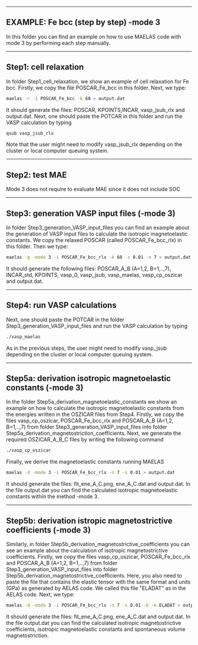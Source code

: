 ---------------------------------------
EXAMPLE: Fe bcc (step by step) -mode 3
---------------------------------------

In this folder you can find an example on how to use MAELAS code with mode 3 by performing each step manually.

------------------------
Step1: cell relaxation
------------------------

In folder Step1_cell_relaxation, we show an example of cell relaxation for
Fe bcc. Firstly, we copy the file POSCAR_Fe_bcc in this folder.
Next, we type:
```bash
maelas -r -i POSCAR_Fe_bcc -k 60 > output.dat
```
It should generate the files: POSCAR, KPOINTS,INCAR, vasp_jsub_rlx and output.dat. 
Next, one should paste the POTCAR in this folder and run the VASP calculation by typing
```bash
qsub vasp_jsub_rlx
```
Note that the user might need to modify vasp_jsub_rlx depending on the cluster or local computer queuing system.


------------------------
Step2: test MAE
------------------------

Mode 3 does not require to evaluate MAE since it does not include SOC


-------------------------------------------
Step3: generation VASP input files (-mode 3)
-------------------------------------------

In folder Step3_generation_VASP_input_files you can find an example about the
generation of VASP input files to calculate the isotropic magnetoelastic constants.
We copy the relaxed POSCAR (called POSCAR_Fe_bcc_rlx) in this folder.
Then we type:
```bash
maelas -g -mode 3 -i POSCAR_Fe_bcc_rlx -k 60 -s 0.01 -n 7 > output.dat
```
It should generate the following files: POSCAR_A_B (A=1,2, B=1,..,7), INCAR_std, KPOINTS, vasp_0, vasp_jsub, vasp_maelas, vasp_cp_oszicar and output.dat.  


----------------------------------
Step4: run VASP calculations
----------------------------------

Next, one should paste the POTCAR in the folder Step3_generation_VASP_input_files and run the VASP calculation by typing
```bash
./vasp_maelas
```
As in the previous steps, the user might need to modify vasp_jsub depending on the cluster or local computer queuing system.


----------------------------------------------------------
Step5a: derivation isotropic magnetoelastic constants (-mode 3)
----------------------------------------------------------

In the folder Step5a_derivation_magnetoelastic_constants we show an example on how 
to calculate the isotropic magnetoelastic constants from the energies written in the OSZICAR files from Step4.
Firstly, we copy the files vasp_cp_oszicar, POSCAR_Fe_bcc_rlx and POSCAR_A_B (A=1,2, B=1,..,7) from
folder Step3_generation_VASP_input_files into folder Step5a_derivation_magnetostriction_coefficients. 
Next, we generate the required OSZICAR_A_B_C files by writing the following command
```bash
./vasp_cp_oszicar
```
Finally, we derive the magnetoelastic constants running MAELAS 
```bash
maelas -d -mode 3 -i POSCAR_Fe_bcc_rlx -n 7 -s 0.01 > output.dat
```
It should generate the files: fit_ene_A_C.png, ene_A_C.dat and output.dat. 
In the file output.dat you can find the calculated isotropic magnetoelastic constants within the method -mode 3.


-----------------------------------------------------------
Step5b: derivation istropic magnetostrictive coefficients (-mode 3)
-----------------------------------------------------------

Similarly, in folder Step5b_derivation_magnetostrictive_coefficients you can see an example about
the calculation of isotropic magnetostrictive coefficients. 
Firstly, we copy the files vasp_cp_oszicar, POSCAR_Fe_bcc_rlx and POSCAR_A_B (A=1,2, B=1,..,7) from
folder Step3_generation_VASP_input_files into folder Step5b_derivation_magnetostrictive_coefficients.
Here, you also need to paste the file that contains the elastic tensor with the same format and units (GPa) 
as generated by AELAS code. We called this file "ELADAT" as in the AELAS code. Next, we type:
```bash
maelas -d -mode 3 -i POSCAR_Fe_bcc_rlx -n 7 -s 0.01 -b -e ELADAT > output.dat
```
It should generate the files: fit_ene_A_C.png, ene_A_C.dat and output.dat.
In the file output.dat you can find the calculated isotropic magnetostrictive coefficients, isotropic 
magnetoelastic constants and spontaneous volume magnetostriction.
